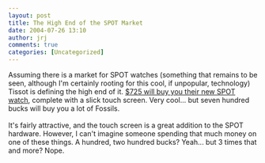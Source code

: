 ```yaml
---
layout: post
title: The High End of the SPOT Market
date: 2004-07-26 13:10
author: jrj
comments: true
categories: [Uncategorized]
---
```

Assuming there is a market for SPOT watches (something that remains to be seen, although I'm certainly rooting for this cool, if unpopular, technology) Tissot is defining the high end of it. <a href="http://www.tissot.ch/tactile/lesite.html" target="_blank">$725 will buy you their new SPOT watch</a>, complete with a slick touch screen. Very cool... but seven hundred bucks will buy you a lot of Fossils.<br /><br />It's fairly attractive, and the touch screen is a great addition to the SPOT hardware. However, I can't imagine someone spending that much money on one of these things. A hundred, two hundred bucks? Yeah... but 3 times that and more? Nope.
